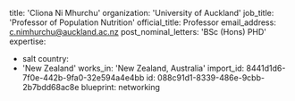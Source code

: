 title: 'Cliona Ni Mhurchu'
organization: 'University of Auckland'
job_title: 'Professor of Population Nutrition'
official_title: Professor
email_address: c.nimhurchu@auckland.ac.nz
post_nominal_letters: 'BSc (Hons) PHD'
expertise:
  - salt
country:
  - 'New Zealand'
works_in: 'New Zealand, Australia'
import_id: 8441d1d6-7f0e-442b-9fa0-32e594a4e4bb
id: 088c91d1-8339-486e-9cbb-2b7bdd68ac8e
blueprint: networking
